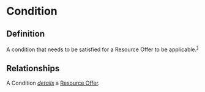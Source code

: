 # Condition

## Definition
A condition that needs to be satisfied for a Resource Offer to be applicable.<sup>[1](#fn1)</sup>

## Relationships
<a name="rel__details">A Condition *[details](../entities/Resource_Offer.md#user-content-rel__has-condition)* a [Resource Offer](../entities/Resource_Offer.md).</a>
